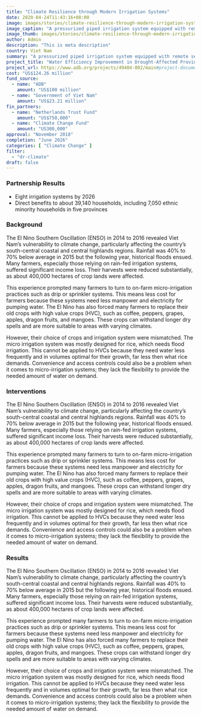 ```yaml
---
title: "Climate Resilience through Modern Irrigation Systems"
date: 2020-04-24T11:43:16+08:00
image: images/stories/climate-resilience-through-modern-irrigation-systems.jpg
image_caption: "A pressurized piped irrigation system equipped with remote sensing technology promises to change the way farming is done in five provinces in Viet Nam."
image_thumb: images/stories/climate-resilience-through-modern-irrigation-systems-th.jpg
author: Admin
description: "This is meta description"
country: Viet Nam
summary: "A pressurized piped irrigation system equipped with remote sensing technology promises to change the way farming is done in five provinces in Viet Nam. Supported by the Climate Change Fund and Netherlands Trust Fund, the irrigation systems will climate-proof farmlands and directly benefit about 39,140 households, including 7,050 ethnic minority households."
project_title: "Water Efficiency Improvement in Drought-Affected Provinces Project"
project_url: https://www.adb.org/projects/49404-002/main#project-documents
cost: "US$124.26 million"
fund_source: 
  - name: "ADB"
    amount: "US$100 million"
  - name: "Government of Viet Nam"
    amount: "US$23.21 million"
fin_partners: 
  - name: "Netherlands Trust Fund"
    amount: "US$750,000" 
  - name: "Climate Change Fund"
    amount: "US300,000"
approval: "November 2018"
completion: "June 2026"
categories: [ "Climate Change​" ]
filter:
  - "dr-climate"
draft: false
---
```

### Partnership Results

<ul class="dr-results">
  <li><i class="icon-check-circle"></i> Eight irrigation systems by 2026</li>
  <li><i class="icon-check-circle"></i> Direct benefits to about 39,140 households, including 7,050 ethnic minority households in five provinces</li>
</ul>

### Background

The El Nino Southern Oscillation (ENSO) in 2014 to 2016 revealed Viet Nam’s vulnerability to climate change, particularly affecting the country’s south-central coastal and central highlands regions. Rainfall was 40% to 70% below average in 2015 but the following year, historical floods ensued.  Many farmers, especially those relying on rain-fed irrigation systems, suffered significant income loss. Their harvests were reduced substantially, as about 400,000 hectares of crop lands were affected.

This experience prompted many farmers to turn to on-farm micro-irrigation practices such as drip or sprinkler systems. This means less cost for farmers because these systems need less manpower and electricity for pumping water.  The El Nino has also forced many farmers to replace their old crops with high value crops (HVC), such as coffee, peppers, grapes, apples, dragon fruits, and mangoes. These crops can withstand longer dry spells and are more suitable to areas with varying climates.

However, their choice of crops and irrigation system were mismatched. The micro irrigation system was mostly designed for rice, which needs flood irrigation. This cannot be applied to HVCs because they need water less frequently and in volumes optimal for their growth, far less then what rice demands. Convenience and access controls could also be a problem when it comes to micro-irrigation systems; they lack the flexibility to provide the needed amount of water on demand.

### Interventions

The El Nino Southern Oscillation (ENSO) in 2014 to 2016 revealed Viet Nam’s vulnerability to climate change, particularly affecting the country’s south-central coastal and central highlands regions. Rainfall was 40% to 70% below average in 2015 but the following year, historical floods ensued.  Many farmers, especially those relying on rain-fed irrigation systems, suffered significant income loss. Their harvests were reduced substantially, as about 400,000 hectares of crop lands were affected.

This experience prompted many farmers to turn to on-farm micro-irrigation practices such as drip or sprinkler systems. This means less cost for farmers because these systems need less manpower and electricity for pumping water.  The El Nino has also forced many farmers to replace their old crops with high value crops (HVC), such as coffee, peppers, grapes, apples, dragon fruits, and mangoes. These crops can withstand longer dry spells and are more suitable to areas with varying climates. 

However, their choice of crops and irrigation system were mismatched. The micro irrigation system was mostly designed for rice, which needs flood irrigation. This cannot be applied to HVCs because they need water less frequently and in volumes optimal for their growth, far less then what rice demands. Convenience and access controls could also be a problem when it comes to micro-irrigation systems; they lack the flexibility to provide the needed amount of water on demand.  

### Results

The El Nino Southern Oscillation (ENSO) in 2014 to 2016 revealed Viet Nam’s vulnerability to climate change, particularly affecting the country’s south-central coastal and central highlands regions. Rainfall was 40% to 70% below average in 2015 but the following year, historical floods ensued.  Many farmers, especially those relying on rain-fed irrigation systems, suffered significant income loss. Their harvests were reduced substantially, as about 400,000 hectares of crop lands were affected.

This experience prompted many farmers to turn to on-farm micro-irrigation practices such as drip or sprinkler systems. This means less cost for farmers because these systems need less manpower and electricity for pumping water.  The El Nino has also forced many farmers to replace their old crops with high value crops (HVC), such as coffee, peppers, grapes, apples, dragon fruits, and mangoes. These crops can withstand longer dry spells and are more suitable to areas with varying climates. 

However, their choice of crops and irrigation system were mismatched. The micro irrigation system was mostly designed for rice, which needs flood irrigation. This cannot be applied to HVCs because they need water less frequently and in volumes optimal for their growth, far less then what rice demands. Convenience and access controls could also be a problem when it comes to micro-irrigation systems; they lack the flexibility to provide the needed amount of water on demand.  
